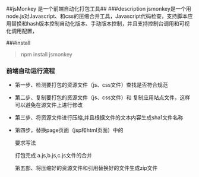 ##jsMonkey 是一个前端自动化打包工具## 
###description
jsmonkey是一个用node.js对Javascript、和css的压缩合并工具，Javascript代码检查，支持脚本应用替换和hash版本控制自动化版本、手动版本控制，并且支持控制台调用和可视化调用配置，

###install
> npm install jsmonkey


### 前端自动运行流程 ##

- 第一步、检测要打包的资源文件（js、css文件）查找是否符合规范

- 第二步、复制要打包的资源文件（js、css文件）和 复制应用站点文件，这样可以避免在源文件上进行修改

- 第三步、将资源文件进行压缩,并且根据文件的文本内容生成sha1文件名称

- 第四步，替换page页面（jsp和html页面）中的<script src="" />路径

> 例如
> 
    <script type="text/javascript" src="<%=pathurl %>/js/zepto.min.js"></script>

> 替换成
> 
    <script type="text/javascript" src="<%=pathurl %>/js/__d523016f80c7d1e13a728b0cdc760d55aae80788zepto.min.js"></script>

>合并加载文件

元素写法
<script type="text/javascript" src="<%=pathurl %>/js/a.js"></script>
<script type="text/javascript" src="<%=pathurl %>/js/b.js"></script>
<script type="text/javascript" src="<%=pathurl %>/js/c.js"></script>

要求写法

<script type="text/javascript" src="<%=pathurl %>/js/a-b-c.js"></script>

打包完成
a.js,b.js,c.js文件的合并

第五部、将压缩好的资源文件和引用替换好的文件生成zip文件  
